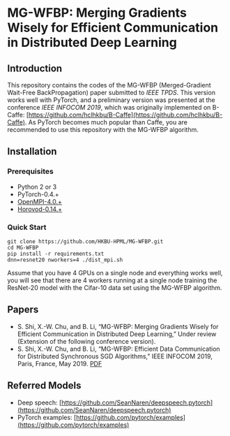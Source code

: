 # MG-WFBP: Merging Gradients Wisely for Efficient Communication in Distributed Deep Learning 
## Introduction
This repository contains the codes of the MG-WFBP (Merged-Gradient Wait-Free BackPropagation) paper submitted to *IEEE TPDS*. This version works well with PyTorch, and a preliminary version was presented at the conference *IEEE INFOCOM 2019*, which was originally implemented on B-Caffe: [https://github.com/hclhkbu/B-Caffe](https://github.com/hclhkbu/B-Caffe). As PyTorch becomes much popular than Caffe, you are recommended to use this repository with the MG-WFBP algorithm.

## Installation
### Prerequisites
- Python 2 or 3
- PyTorch-0.4.+
- [OpenMPI-4.0.+](https://www-lb.open-mpi.org/software/ompi/v4.0/)
- [Horovod-0.14.+](https://github.com/horovod/horovod)

### Quick Start
```
git clone https://github.com/HKBU-HPML/MG-WFBP.git
cd MG-WFBP
pip install -r requirements.txt
dnn=resnet20 nworkers=4 ./dist_mpi.sh
```
Assume that you have 4 GPUs on a single node and everything works well, you will see that there are 4 workers running at a single node training the ResNet-20 model with the Cifar-10 data set using the MG-WFBP algorithm.

## Papers
- S. Shi, X.-W. Chu, and B. Li, “MG-WFBP: Merging Gradients Wisely for Efficient Communication in Distributed Deep Learning,” Under review (Extension of the following conference version).
- S. Shi, X.-W. Chu, and B. Li, “MG-WFBP: Efficient Data Communication for Distributed Synchronous SGD Algorithms,” IEEE INFOCOM 2019, Paris, France, May 2019. [PDF](https://arxiv.org/pdf/1811.11141)

## Referred Models
- Deep speech: [https://github.com/SeanNaren/deepspeech.pytorch](https://github.com/SeanNaren/deepspeech.pytorch)
- PyTorch examples: [https://github.com/pytorch/examples](https://github.com/pytorch/examples)

